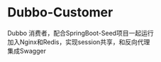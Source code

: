 # Dubbo-Customer
Dubbo 消费者，配合SpringBoot-Seed项目一起运行<br/>
加入Nginx和Redis，实现session共享，和反向代理<br/>
集成Swagger